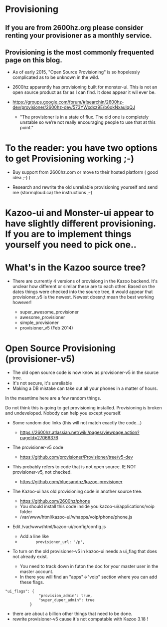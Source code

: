 # Provisioning

## If you are from 2600hz.org please consider renting your provisioner as a monthly service.
## Provisioning is the most commonly frequented page on this blog.  

* As of early 2015, "Open Source Provisioning" is so hopelessly complicated as to be unknown in the wild.  
* 2600hz apparently has provisioning built for monster-ui.  This is not an open source product as far as I can find.  It does appear it wil ever be.

* https://groups.google.com/forum/#!searchin/2600hz-dev/provisioner/2600hz-dev/573YWxdxz9E/b6okNxauIqQJ
  * "The provisioner is in a state of flux. The old one is completely unstable so we’re not really encouraging people to use that at this point." 

# To the reader: you have two options to get Provisioning working ;-)  

* Buy support from 2600hz.com or move to their hosted platform ( good idea ;-) )

* Research and rewrite the old unreliable provisioning yourself and send me (stormqloud.ca) the instructions ;-)

# Kazoo-ui and Monster-ui appear to have slightly different provisioning.  If you are to implement things yourself you need to pick one..

# What's in the Kazoo source tree?
* There are currently 4 versions of provisiong in the Kazoo backend.  It's unclear how different or similar these are to each other.  Based on the dates things were checked into the source tree, it would appear that provisioner_v5 is the newest.  Newest doesn;t mean the best working however!

  * super_awesome_provisioner
  * awesome_provisioner
  * simple_provisioner
  * provisioner_v5 (Feb 2014)


# Open Source Provisioning (provisioner-v5)
* The old open source code is now know as provisioner-v5 in the source tree.
* It's not secure, it's unreliable
* Making a DB mistake can take out all your phones in a matter of hours.

In the meantime here are a few random things.

Do not think this is going to get provisioning installed.  Provisioning is broken and undeveloped.  Nobody can help you except yourself.

* Some random doc links (this will not match exactly the code...)
  * https://2600hz.atlassian.net/wiki/pages/viewpage.action?pageId=27066376

* The provisioner-v5 code
  * https://github.com/provisioner/Provisioner/tree/v5-dev

* This probably refers to code that is not open source.  IE  NOT provisioner-v5, not checked.
  * https://github.com/bluesandnz/kazoo-provisioner
* The Kazoo-ui has old provisioning code in another source tree. 
  * https://github.com/2600hz/phone
  * You should install this code inside you kazoo-ui/applications/voip folder
  * /var/www/html/kazoo-ui/whapps/voip/phone/phone.js
 
* Edit /var/www/html/kazoo-ui/config/config.js 
  * Add a line like 
  * ```        provisioner_url: '/p', ```
 
* To turn on the old provisioner-v5 in kazoo-ui needs a ui_flag that does not already exist.
  * You need to track down in futon the doc for your master user in the master account.
  * In there you will find an "apps"->"voip" section where you can add these flags.

```
"ui_flags": {
               "provision_admin": true,
               "super_duper_admin": true
           }
```

  * there are about a billion other things that need to be done.
  * rewrite provisioner-v5 cause it's not compatable with Kazoo 3.18 !
